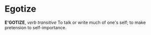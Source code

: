 # Egotize

**E'GOTIZE**, _verb transitive_ To talk or write much of one's self; to make pretension to self-importance.